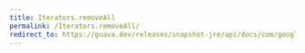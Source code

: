 ```yaml
---
title: Iterators.removeAll
permalink: /Iterators.removeAll/
redirect_to: https://guava.dev/releases/snapshot-jre/api/docs/com/google/common/collect/Iterators.html#removeAll-java.util.Iterator-java.util.Collection-
---
```

